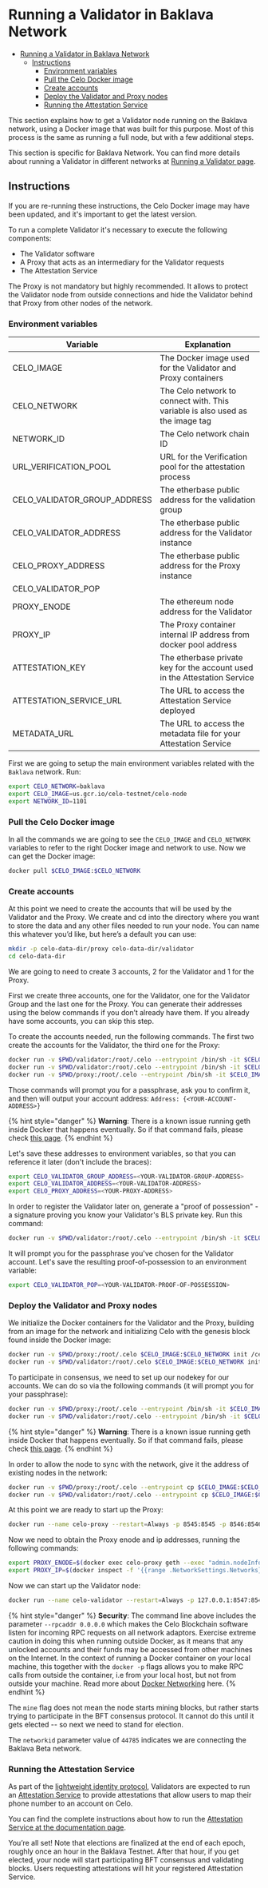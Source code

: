# Running a Validator in Baklava Network

- [Running a Validator in Baklava Network](#running-a-validator-in-baklava-network)
  - [Instructions](#instructions)
    - [Environment variables](#environment-variables)
    - [Pull the Celo Docker image](#pull-the-celo-docker-image)
    - [Create accounts](#create-accounts)
    - [Deploy the Validator and Proxy nodes](#deploy-the-validator-and-proxy-nodes)
    - [Running the Attestation Service](#running-the-attestation-service)

This section explains how to get a Validator node running on the Baklava network, using a Docker image that was built for this purpose. Most of this process is the same as running a full node, but with a few additional steps.

This section is specific for Baklava Network. You can find more details about running a Validator in different networks at [Running a Validator page](running-a-validator.md).

## Instructions

If you are re-running these instructions, the Celo Docker image may have been updated, and it's important to get the latest version.

To run a complete Validator it's necessary to execute the following components:

- The Validator software
- A Proxy that acts as an intermediary for the Validator requests
- The Attestation Service

The Proxy is not mandatory but highly recommended. It allows to protect the Validator node from outside connections and hide the Validator behind that Proxy from other nodes of the network.

### Environment variables

| Variable                     | Explanation                                                                   |
| ---------------------------- | ----------------------------------------------------------------------------- |
| CELO_IMAGE                   | The Docker image used for the Validator and Proxy containers                  |  |
| CELO_NETWORK                 | The Celo network to connect with. This variable is also used as the image tag |  |
| NETWORK_ID                   | The Celo network chain ID                                                     |  |
| URL_VERIFICATION_POOL        | URL for the Verification pool for the attestation process                     |  |
| CELO_VALIDATOR_GROUP_ADDRESS | The etherbase public address for the validation group                         |  |
| CELO_VALIDATOR_ADDRESS       | The etherbase public address for the Validator instance                       |  |
| CELO_PROXY_ADDRESS           | The etherbase public address for the Proxy instance                           |  |
| CELO_VALIDATOR_POP           |                                                                               |  |
| PROXY_ENODE                  | The ethereum node address for the Validator                                   |  |
| PROXY_IP                     | The Proxy container internal IP address from docker pool address              |  |
| ATTESTATION_KEY              | The etherbase private key for the account used in the Attestation Service     |  |
| ATTESTATION_SERVICE_URL      | The URL to access the Attestation Service deployed                            |  |
| METADATA_URL                 | The URL to access the metadata file for your Attestation Service              |  |

First we are going to setup the main environment variables related with the `Baklava` network. Run:

```bash
export CELO_NETWORK=baklava
export CELO_IMAGE=us.gcr.io/celo-testnet/celo-node
export NETWORK_ID=1101
```

### Pull the Celo Docker image

In all the commands we are going to see the `CELO_IMAGE` and `CELO_NETWORK` variables to refer to the right Docker image and network to use. Now we can get the Docker image:

```bash
docker pull $CELO_IMAGE:$CELO_NETWORK
```

### Create accounts

At this point we need to create the accounts that will be used by the Validator and the Proxy. We create and cd into the directory where you want to store the data and any other files needed to run your node. You can name this whatever you’d like, but here’s a default you can use:

```bash
mkdir -p celo-data-dir/proxy celo-data-dir/validator
cd celo-data-dir
```

We are going to need to create 3 accounts, 2 for the Validator and 1 for the Proxy.

First we create three accounts, one for the Validator, one for the Validator Group and the last one for the Proxy. You can generate their addresses using the below commands if you don’t already have them. If you already have some accounts, you can skip this step.

To create the accounts needed, run the following commands. The first two create the accounts for the Validator, the third one for the Proxy:

```bash
docker run -v $PWD/validator:/root/.celo --entrypoint /bin/sh -it $CELO_IMAGE:$CELO_NETWORK -c "geth account new"
docker run -v $PWD/validator:/root/.celo --entrypoint /bin/sh -it $CELO_IMAGE:$CELO_NETWORK -c "geth account new"
docker run -v $PWD/proxy:/root/.celo --entrypoint /bin/sh -it $CELO_IMAGE:$CELO_NETWORK -c "geth account new"
```

Those commands will prompt you for a passphrase, ask you to confirm it, and then will output your account address: `Address: {<YOUR-ACCOUNT-ADDRESS>}`

{% hint style="danger" %}
**Warning**: There is a known issue running geth inside Docker that happens eventually. So if that command fails, please check [this page](https://forum.celo.org/t/setting-up-a-validator-faq/90).
{% endhint %}

Let's save these addresses to environment variables, so that you can reference it later (don't include the braces):

```bash
export CELO_VALIDATOR_GROUP_ADDRESS=<YOUR-VALIDATOR-GROUP-ADDRESS>
export CELO_VALIDATOR_ADDRESS=<YOUR-VALIDATOR-ADDRESS>
export CELO_PROXY_ADDRESS=<YOUR-PROXY-ADDRESS>
```

In order to register the Validator later on, generate a "proof of possession" - a signature proving you know your Validator's BLS private key. Run this command:

```bash
docker run -v $PWD/validator:/root/.celo --entrypoint /bin/sh -it $CELO_IMAGE:$CELO_NETWORK -c "geth account proof-of-possession $CELO_VALIDATOR_ADDRESS"
```

It will prompt you for the passphrase you've chosen for the Validator account. Let's save the resulting proof-of-possession to an environment variable:

```bash
export CELO_VALIDATOR_POP=<YOUR-VALIDATOR-PROOF-OF-POSSESSION>
```

### Deploy the Validator and Proxy nodes

We initialize the Docker containers for the Validator and the Proxy, building from an image for the network and initializing Celo with the genesis block found inside the Docker image:

```bash
docker run -v $PWD/proxy:/root/.celo $CELO_IMAGE:$CELO_NETWORK init /celo/genesis.json
docker run -v $PWD/validator:/root/.celo $CELO_IMAGE:$CELO_NETWORK init /celo/genesis.json
```

To participate in consensus, we need to set up our nodekey for our accounts. We can do so via the following commands \(it will prompt you for your passphrase\):

```bash
docker run -v $PWD/proxy:/root/.celo --entrypoint /bin/sh -it $CELO_IMAGE:$CELO_NETWORK -c "geth account set-node-key $CELO_PROXY_ADDRESS"
docker run -v $PWD/validator:/root/.celo --entrypoint /bin/sh -it $CELO_IMAGE:$CELO_NETWORK -c "geth account set-node-key $CELO_VALIDATOR_ADDRESS"
```

{% hint style="danger" %}
**Warning**: There is a known issue running geth inside Docker that happens eventually. So if that command fails, please check [this page](https://forum.celo.org/t/setting-up-a-validator-faq/90).
{% endhint %}

In order to allow the node to sync with the network, give it the address of existing nodes in the network:

```bash
docker run -v $PWD/proxy:/root/.celo --entrypoint cp $CELO_IMAGE:$CELO_NETWORK /celo/static-nodes.json /root/.celo/
docker run -v $PWD/validator:/root/.celo --entrypoint cp $CELO_IMAGE:$CELO_NETWORK /celo/static-nodes.json /root/.celo/
```

At this point we are ready to start up the Proxy:

```bash
docker run --name celo-proxy --restart=Always -p 8545:8545 -p 8546:8546 -p 30303:30303 -p 30303:30303/udp -p 30503:30503 -p 30503:30503/udp -v $PWD/proxy:/root/.celo $CELO_IMAGE:$CELO_NETWORK --verbosity 3 --networkid $NETWORK_ID --syncmode full --rpc --rpcaddr 0.0.0.0 --rpcapi eth,net,web3,debug --maxpeers 1100 --etherbase=$CELO_PROXY_ADDRESS --proxy.proxy --proxy.proxiedvalidatoraddress $CELO_VALIDATOR_ADDRESS --proxy.internalendpoint :30503
```

Now we need to obtain the Proxy enode and ip addresses, running the following commands:

```bash
export PROXY_ENODE=$(docker exec celo-proxy geth --exec "admin.nodeInfo['enode'].split('//')[1].split('@')[0]" attach | tr -d '"')
export PROXY_IP=$(docker inspect -f '{{range .NetworkSettings.Networks}}{{.IPAddress}}{{end}}' celo-proxy)
```

Now we can start up the Validator node:

```bash
docker run --name celo-validator --restart=Always -p 127.0.0.1:8547:8545 -p 127.0.0.1:8548:8546 -p 30304:30303 -p 30304:30303/udp -v $PWD/validator:/root/.celo $CELO_IMAGE:$CELO_NETWORK --verbosity 3 --networkid $NETWORK_ID --syncmode full --rpc --rpcaddr 0.0.0.0 --rpcapi eth,net,web3,debug --maxpeers 125 --mine --istanbul.blockperiod=5 --istanbul.requesttimeout=3000 --etherbase $CELO_VALIDATOR_ADDRESS --nodiscover --proxy.proxied --proxy.proxyenodeurlpair=enode://$PROXY_ENODE@$PROXY_IP:30503\;enode://$PROXY_ENODE@$PROXY_IP:30503
```

{% hint style="danger" %}
**Security**: The command line above includes the parameter `--rpcaddr 0.0.0.0` which makes the Celo Blockchain software listen for incoming RPC requests on all network adaptors. Exercise extreme caution in doing this when running outside Docker, as it means that any unlocked accounts and their funds may be accessed from other machines on the Internet. In the context of running a Docker container on your local machine, this together with the `docker -p` flags allows you to make RPC calls from outside the container, i.e from your local host, but not from outside your machine. Read more about [Docker Networking](https://docs.docker.com/network/network-tutorial-standalone/#use-user-defined-bridge-networks) here.
{% endhint %}

The `mine` flag does not mean the node starts mining blocks, but rather starts trying to participate in the BFT consensus protocol. It cannot do this until it gets elected -- so next we need to stand for election.

The `networkid` parameter value of `44785` indicates we are connecting the Baklava Beta network.

### Running the Attestation Service

As part of the [lightweight identity protocol](/celo-codebase/protocol/identity), Validators are expected to run an [Attestation Service](https://github.com/celo-org/celo-monorepo/tree/master/packages/attestation-service) to provide attestations that allow users to map their phone number to an account on Celo.

You can find the complete instructions about how to run the [Attestation Service at the documentation page](running-attestation-service.md).

You’re all set! Note that elections are finalized at the end of each epoch, roughly once an hour in the Baklava Testnet. After that hour, if you get elected, your node will start participating BFT consensus and validating blocks. Users requesting attestations will hit your registered Attestation Service.

